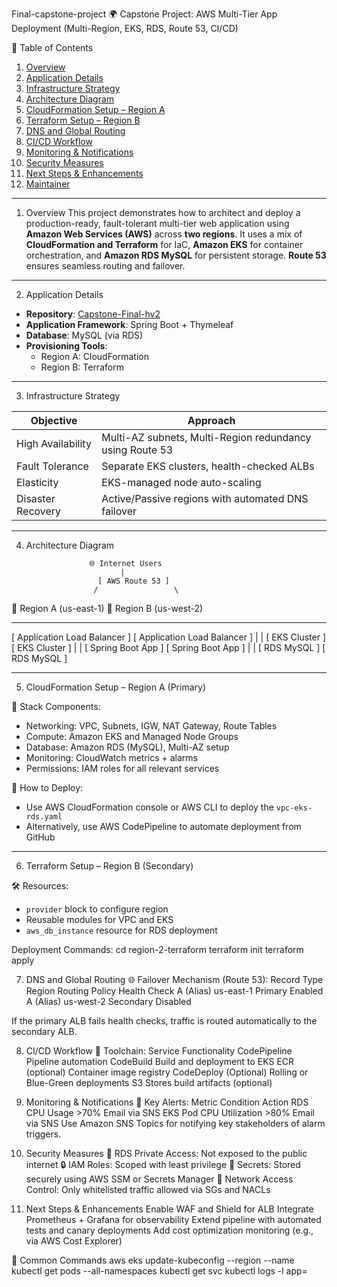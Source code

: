 Final-capstone-project
🌍 Capstone Project: AWS Multi-Tier App Deployment (Multi-Region, EKS, RDS, Route 53, CI/CD)

 📖 Table of Contents
1. [Overview](#1-overview)  
2. [Application Details](#2-application-details)  
3. [Infrastructure Strategy](#3-infrastructure-strategy)  
4. [Architecture Diagram](#4-architecture-diagram)  
5. [CloudFormation Setup – Region A](#5-cloudformation-setup--region-a)  
6. [Terraform Setup – Region B](#6-terraform-setup--region-b)  
7. [DNS and Global Routing](#7-dns-and-global-routing)  
8. [CI/CD Workflow](#8-cicd-workflow)  
9. [Monitoring & Notifications](#9-monitoring--notifications)  
10. [Security Measures](#10-security-measures)  
11. [Next Steps & Enhancements](#11-next-steps--enhancements)  
12. [Maintainer](#12-maintainer)

---

 1. Overview
This project demonstrates how to architect and deploy a production-ready, fault-tolerant multi-tier web application using **Amazon Web Services (AWS)** across **two regions**. It uses a mix of **CloudFormation and Terraform** for IaC, **Amazon EKS** for container orchestration, and **Amazon RDS MySQL** for persistent storage. **Route 53** ensures seamless routing and failover.

---

 2. Application Details
- **Repository**: [Capstone-Final-hv2](https://github.com/karthikeya964/Capstone-Final-hv2)
- **Application Framework**: Spring Boot + Thymeleaf
- **Database**: MySQL (via RDS)
- **Provisioning Tools**:
  - Region A: CloudFormation
  - Region B: Terraform

---

 3. Infrastructure Strategy

| Objective         | Approach                                                            |
|-------------------|---------------------------------------------------------------------|
| High Availability | Multi-AZ subnets, Multi-Region redundancy using Route 53           |
| Fault Tolerance   | Separate EKS clusters, health-checked ALBs                         |
| Elasticity        | EKS-managed node auto-scaling                                       |
| Disaster Recovery | Active/Passive regions with automated DNS failover                 |

---

4. Architecture Diagram

                     🌐 Internet Users
                            |
                       [ AWS Route 53 ]
                      /                 \
🔹 Region A (us-east-1)               🔹 Region B (us-west-2)
------------------------             -------------------------
[ Application Load Balancer ]      [ Application Load Balancer ]
          |                                      |
      [ EKS Cluster ]                        [ EKS Cluster ]
          |                                      |
   [ Spring Boot App ]                    [ Spring Boot App ]
          |                                      |
     [ RDS MySQL ]                          [ RDS MySQL ]


---

 5. CloudFormation Setup – Region A (Primary)

 📁 Stack Components:
- Networking: VPC, Subnets, IGW, NAT Gateway, Route Tables
- Compute: Amazon EKS and Managed Node Groups
- Database: Amazon RDS (MySQL), Multi-AZ setup
- Monitoring: CloudWatch metrics + alarms
- Permissions: IAM roles for all relevant services

 🚀 How to Deploy:
- Use AWS CloudFormation console or AWS CLI to deploy the `vpc-eks-rds.yaml`
- Alternatively, use AWS CodePipeline to automate deployment from GitHub

---

 6. Terraform Setup – Region B (Secondary)

 🛠 Resources:
- `provider` block to configure region
- Reusable modules for VPC and EKS
- `aws_db_instance` resource for RDS deployment

 Deployment Commands:
cd region-2-terraform
terraform init
terraform apply


7. DNS and Global Routing
🌐 Failover Mechanism (Route 53):
Record Type	Region	Routing Policy	Health Check
A (Alias)	us-east-1	Primary	Enabled
A (Alias)	us-west-2	Secondary	Disabled

If the primary ALB fails health checks, traffic is routed automatically to the secondary ALB.


8. CI/CD Workflow
🧰 Toolchain:
Service	Functionality
CodePipeline	Pipeline automation
CodeBuild	Build and deployment to EKS
ECR (optional)	Container image registry
CodeDeploy	(Optional) Rolling or Blue-Green deployments
S3	Stores build artifacts (optional)


9. Monitoring & Notifications
📡 Key Alerts:
Metric	Condition	Action
RDS CPU Usage	>70%	Email via SNS
EKS Pod CPU Utilization	>80%	Email via SNS
Use Amazon SNS Topics for notifying key stakeholders of alarm triggers.

10. Security Measures
🔐 RDS Private Access: Not exposed to the public internet
🔒 IAM Roles: Scoped with least privilege
🧾 Secrets: Stored securely using AWS SSM or Secrets Manager
🚫 Network Access Control: Only whitelisted traffic allowed via SGs and NACLs

11. Next Steps & Enhancements
Enable WAF and Shield for ALB
Integrate Prometheus + Grafana for observability
Extend pipeline with automated tests and canary deployments
Add cost optimization monitoring (e.g., via AWS Cost Explorer)

📌 Common Commands
aws eks update-kubeconfig --region <region> --name <cluster>
kubectl get pods --all-namespaces
kubectl get svc
kubectl logs -l app=<your-app-name>


